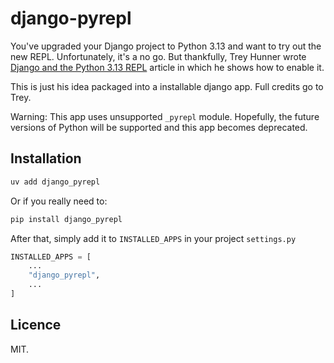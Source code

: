 django-pyrepl
=============

You've upgraded your Django project to Python 3.13 and want to try out the
new REPL. Unfortunately, it's a no go. But thankfully, Trey Hunner wrote
[Django and the Python 3.13 REPL](https://treyhunner.com/2024/10/django-and-the-new-python-3-dot-13-repl/)
article in which he shows how to enable it.

This is just his idea packaged into a installable django app.
Full credits go to Trey.

Warning: This app uses unsupported `_pyrepl` module. Hopefully,
the future versions of Python will be supported and this app
becomes deprecated.

## Installation

```bash
uv add django_pyrepl
```

Or if you really need to:

```bash
pip install django_pyrepl
```

After that, simply add it to `INSTALLED_APPS` in your project `settings.py`

```python
INSTALLED_APPS = [
    ...
    "django_pyrepl",
    ...
]
```

## Licence

MIT.
